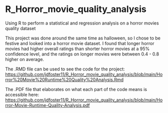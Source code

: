 # R_Horror_movie_quality_analysis
Using R to perform a statistical and regression analysis on a horror movies quality dataset

This project was done around the same time as halloween, so I chose to be festive and looked into a horror movie dataset. I found that longer horror movies had higher overall ratings than shorter horror movies at a 95% confidence level, and the ratings on longer movies were between 0.4 - 0.8 higher on average.

The .RMD file can be used to see the code for the project:
https://github.com/jdfoster11/R_Horror_movie_quality_analysis/blob/main/Horror%20Movie%20Runtime%20Quality%20Analysis.Rmd

The .PDF file that elaborates on what each part of the code means is accessible here:
https://github.com/jdfoster11/R_Horror_movie_quality_analysis/blob/main/Horror-Movie-Runtime-Quality-Analysis.pdf
